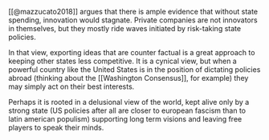 [[@mazzucato2018]] argues that there is ample evidence that without state spending, innovation would stagnate. Private companies are not innovators in themselves, but they mostly ride waves initiated by risk-taking state policies. 

In that view, exporting ideas that are counter factual is a great approach to keeping other states less competitive. It is a cynical view, but when a powerful country like the United States is in the position of dictating policies abroad (thinking about the [[Washington Consensus]], for example) they may simply act on their best interests. 

Perhaps it is rooted in a delusional view of the world, kept alive only by a strong state (US policies after all are closer to european fascism than to latin american populism) supporting long term visions and leaving free players to speak their minds. 

